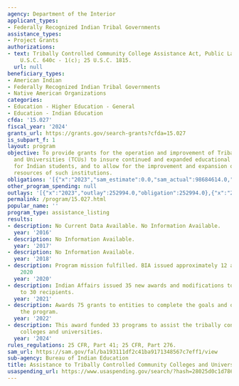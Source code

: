```yaml
---
agency: Department of the Interior
applicant_types:
- Federally Recognized Indian Tribal Governments
assistance_types:
- Project Grants
authorizations:
- text: Tribally Controlled Community College Assistance Act, Public Law 95-471, 25
    U.S.C. 640c - 1(c); 25 U.S.C. 1815.
  url: null
beneficiary_types:
- American Indian
- Federally Recognized Indian Tribal Governments
- Native American Organizations
categories:
- Education - Higher Education - General
- Education - Indian Education
cfda: '15.027'
fiscal_year: '2024'
grants_url: https://grants.gov/search-grants?cfda=15.027
is_subpart_f: 1
layout: program
objective: To provide grants for the operation and improvement of Tribal Colleges
  and Universities (TCUs) to insure continued and expanded educational opportunities
  for Indian students, and to allow for the improvement and expansion of the physical
  resources of such institutions.
obligations: '[{"x":"2023","sam_estimate":0.0,"sam_actual":98684614.0,"usa_spending_actual":99927771.0},{"x":"2024","sam_estimate":0.0,"sam_actual":3073653.0,"usa_spending_actual":3181252.0},{"x":"2025","sam_estimate":0.0,"sam_actual":1220000.0,"usa_spending_actual":399855.0}]'
other_program_spending: null
outlays: '[{"x":"2023","outlay":252994.0,"obligation":252994.0},{"x":"2024","outlay":550153.0,"obligation":957100.0},{"x":"2025","outlay":0.0,"obligation":0.0}]'
permalink: /program/15.027.html
popular_name: ''
program_type: assistance_listing
results:
- description: No Current Data Available. No Information Available.
  year: '2016'
- description: No Information Available.
  year: '2017'
- description: No Information Available.
  year: '2018'
- description: Program mission fulfilled. BIA issued approximately 12 awards in FY
    2020
  year: '2020'
- description: Indian Affairs issued 35 new awards and modifications to existing awards
    to 30 recipients.
  year: '2021'
- description: Awards 75 grants to entities to complete the goals and objectives of
    the program.
  year: '2022'
- description: This award funded 33 programs to assist the tribally controlled community
    colleges and universities.
  year: '2024'
rules_regulations: 25 CFR, Part 41; 25 CFR, Part 276.
sam_url: https://sam.gov/fal/ba193111df2c41ba9171348567c7eff1/view
sub-agency: Bureau of Indian Education
title: Assistance to Tribally Controlled Community Colleges and Universities
usaspending_url: https://www.usaspending.gov/search/?hash=28025d0c1d786cb61c990bada6a18744
---
```


